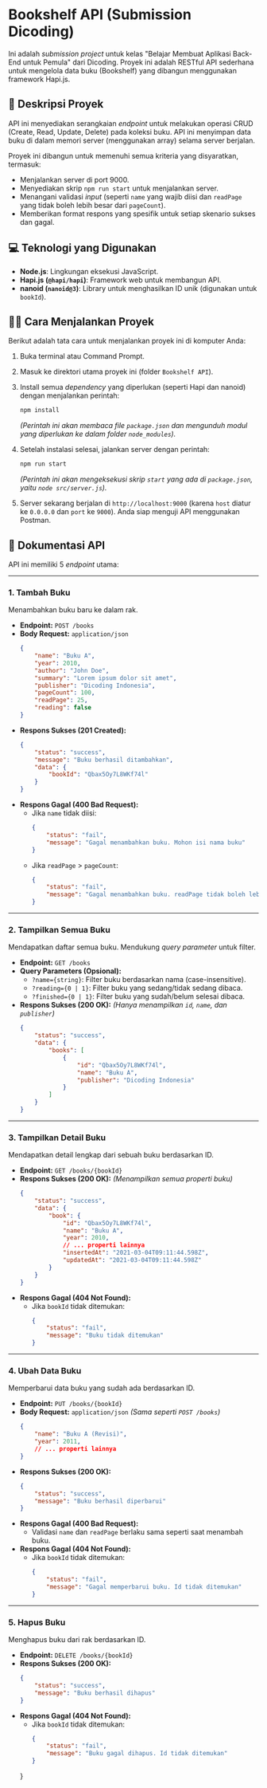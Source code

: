 # Bookshelf API (Submission Dicoding)

Ini adalah *submission project* untuk kelas "Belajar Membuat Aplikasi Back-End untuk Pemula" dari Dicoding. Proyek ini adalah RESTful API sederhana untuk mengelola data buku (Bookshelf) yang dibangun menggunakan framework Hapi.js.

## 🚀 Deskripsi Proyek

API ini menyediakan serangkaian *endpoint* untuk melakukan operasi CRUD (Create, Read, Update, Delete) pada koleksi buku. API ini menyimpan data buku di dalam memori server (menggunakan array) selama server berjalan.

Proyek ini dibangun untuk memenuhi semua kriteria yang disyaratkan, termasuk:
* Menjalankan server di port 9000.
* Menyediakan skrip `npm run start` untuk menjalankan server.
* Menangani validasi *input* (seperti `name` yang wajib diisi dan `readPage` yang tidak boleh lebih besar dari `pageCount`).
* Memberikan format respons yang spesifik untuk setiap skenario sukses dan gagal.

## 💻 Teknologi yang Digunakan

* **Node.js**: Lingkungan eksekusi JavaScript.
* **Hapi.js (`@hapi/hapi`)**: Framework web untuk membangun API.
* **nanoid (`nanoid@3`)**: Library untuk menghasilkan ID unik (digunakan untuk `bookId`).

## 🏃‍♂️ Cara Menjalankan Proyek

Berikut adalah tata cara untuk menjalankan proyek ini di komputer Anda:

1.  Buka terminal atau Command Prompt.
2.  Masuk ke direktori utama proyek ini (folder `Bookshelf API`).
3.  Install semua *dependency* yang diperlukan (seperti Hapi dan nanoid) dengan menjalankan perintah:
    ```bash
    npm install
    ```
    *(Perintah ini akan membaca file `package.json` dan mengunduh modul yang diperlukan ke dalam folder `node_modules`).*

4.  Setelah instalasi selesai, jalankan server dengan perintah:
    ```bash
    npm run start
    ```
    *(Perintah ini akan mengeksekusi skrip `start` yang ada di `package.json`, yaitu `node src/server.js`).*

5.  Server sekarang berjalan di `http://localhost:9000` (karena `host` diatur ke `0.0.0.0` dan `port` ke `9000`). Anda siap menguji API menggunakan Postman.

## 📖 Dokumentasi API

API ini memiliki 5 *endpoint* utama:

---

### 1. Tambah Buku

Menambahkan buku baru ke dalam rak.

* **Endpoint:** `POST /books`
* **Body Request:** `application/json`
    ```json
    {
        "name": "Buku A",
        "year": 2010,
        "author": "John Doe",
        "summary": "Lorem ipsum dolor sit amet",
        "publisher": "Dicoding Indonesia",
        "pageCount": 100,
        "readPage": 25,
        "reading": false
    }
    ```
* **Respons Sukses (201 Created):**
    ```json
    {
        "status": "success",
        "message": "Buku berhasil ditambahkan",
        "data": {
            "bookId": "Qbax5Oy7L8WKf74l"
        }
    }
    ```
* **Respons Gagal (400 Bad Request):**
    * Jika `name` tidak diisi:
        ```json
        {
            "status": "fail",
            "message": "Gagal menambahkan buku. Mohon isi nama buku"
        }
        ```
    * Jika `readPage` > `pageCount`:
        ```json
        {
            "status": "fail",
            "message": "Gagal menambahkan buku. readPage tidak boleh lebih besar dari pageCount"
        }
        ```

---

### 2. Tampilkan Semua Buku

Mendapatkan daftar semua buku. Mendukung *query parameter* untuk filter.

* **Endpoint:** `GET /books`
* **Query Parameters (Opsional):**
    * `?name={string}`: Filter buku berdasarkan nama (case-insensitive).
    * `?reading={0 | 1}`: Filter buku yang sedang/tidak sedang dibaca.
    * `?finished={0 | 1}`: Filter buku yang sudah/belum selesai dibaca.
* **Respons Sukses (200 OK):**
    *(Hanya menampilkan `id`, `name`, dan `publisher`)*
    ```json
    {
        "status": "success",
        "data": {
            "books": [
                {
                    "id": "Qbax5Oy7L8WKf74l",
                    "name": "Buku A",
                    "publisher": "Dicoding Indonesia"
                }
            ]
        }
    }
    ```

---

### 3. Tampilkan Detail Buku

Mendapatkan detail lengkap dari sebuah buku berdasarkan ID.

* **Endpoint:** `GET /books/{bookId}`
* **Respons Sukses (200 OK):**
    *(Menampilkan semua properti buku)*
    ```json
    {
        "status": "success",
        "data": {
            "book": {
                "id": "Qbax5Oy7L8WKf74l",
                "name": "Buku A",
                "year": 2010,
                // ... properti lainnya
                "insertedAt": "2021-03-04T09:11:44.598Z",
                "updatedAt": "2021-03-04T09:11:44.598Z"
            }
        }
    }
    ```
* **Respons Gagal (404 Not Found):**
    * Jika `bookId` tidak ditemukan:
        ```json
        {
            "status": "fail",
            "message": "Buku tidak ditemukan"
        }
        ```

---

### 4. Ubah Data Buku

Memperbarui data buku yang sudah ada berdasarkan ID.

* **Endpoint:** `PUT /books/{bookId}`
* **Body Request:** `application/json`
    *(Sama seperti `POST /books`)*
    ```json
    {
        "name": "Buku A (Revisi)",
        "year": 2011,
        // ... properti lainnya
    }
    ```
* **Respons Sukses (200 OK):**
    ```json
    {
        "status": "success",
        "message": "Buku berhasil diperbarui"
    }
    ```
* **Respons Gagal (400 Bad Request):**
    * Validasi `name` dan `readPage` berlaku sama seperti saat menambah buku.
* **Respons Gagal (404 Not Found):**
    * Jika `bookId` tidak ditemukan:
        ```json
        {
            "status": "fail",
            "message": "Gagal memperbarui buku. Id tidak ditemukan"
        }
        ```

---

### 5. Hapus Buku

Menghapus buku dari rak berdasarkan ID.

* **Endpoint:** `DELETE /books/{bookId}`
* **Respons Sukses (200 OK):**
    ```json
    {
        "status": "success",
        "message": "Buku berhasil dihapus"
    }
    ```
* **Respons Gagal (404 Not Found):**
    * Jika `bookId` tidak ditemukan:
        ```json
        {
            "status": "fail",
            "message": "Buku gagal dihapus. Id tidak ditemukan"
        }
    }
    ```
